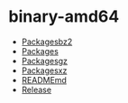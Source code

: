binary-amd64
========================

- [Packagesbz2](Packagesbz2)
- [Packages](Packages)
- [Packagesgz](Packagesgz)
- [Packagesxz](Packagesxz)
- [READMEmd](READMEmd)
- [Release](Release)
